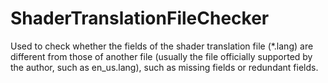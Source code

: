 # ShaderTranslationFileChecker
Used to check whether the fields of the shader translation file (*.lang) are different from those of another file (usually the file officially supported by the author, such as en_us.lang), such as missing fields or redundant fields.
